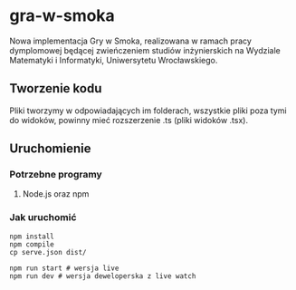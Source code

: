 # gra-w-smoka
Nowa implementacja Gry w Smoka, realizowana w ramach pracy dymplomowej będącej zwieńczeniem studiów inżynierskich na Wydziale Matematyki i Informatyki, Uniwersytetu Wrocławskiego.

## Tworzenie kodu
Pliki tworzymy w odpowiadających im folderach, wszystkie pliki poza tymi do widoków, powinny mieć rozszerzenie .ts (pliki widoków .tsx).

## Uruchomienie
### Potrzebne programy
1. Node.js oraz npm

### Jak uruchomić
```console
npm install
npm compile
cp serve.json dist/

npm run start # wersja live
npm run dev # wersja deweloperska z live watch
```

